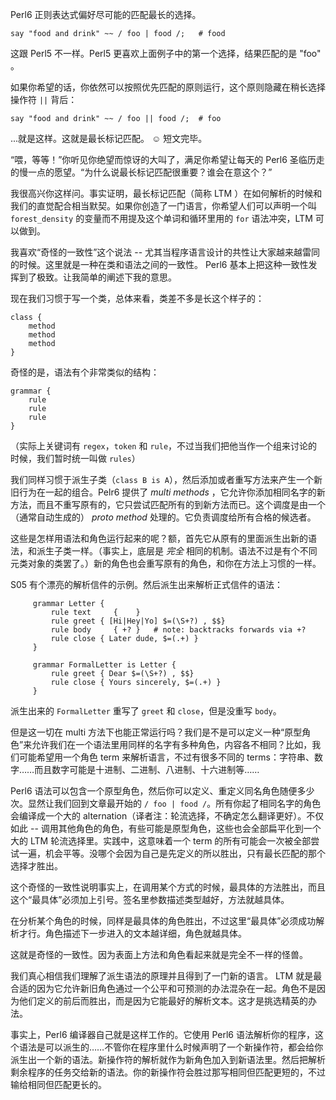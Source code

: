 Perl6 正则表达式偏好尽可能的匹配最长的选择。

    say "food and drink" ~~ / foo | food /;   # food

这跟 Perl5 不一样。Perl5 更喜欢上面例子中的第一个选择，结果匹配的是 "foo" 。

如果你希望的话，你依然可以按照优先匹配的原则运行，这个原则隐藏在稍长选择操作符 `||` 背后：

    say "food and drink" ~~ / foo || food /;  # foo

...就是这样。这就是最长标记匹配。 ☺ 短文完毕。

“喂，等等！”你听见你绝望而惊讶的大叫了，满足你希望让每天的 Perl6 圣临历走的慢一点的愿望。“为什么说最长标记匹配很重要？谁会在意这个？”

我很高兴你这样问。事实证明，最长标记匹配（简称 LTM ）在如何解析的时候和我们的直觉配合相当默契。如果你创造了一门语言，你希望人们可以声明一个叫 `forest_density` 的变量而不用提及这个单词和循环里用的 `for` 语法冲突，LTM 可以做到。

我喜欢“奇怪的一致性”这个说法 -- 尤其当程序语言设计的共性让大家越来越雷同的时候。这里就是一种在类和语法之间的一致性。 Perl6 基本上把这种一致性发挥到了极致。让我简单的阐述下我的意思。

现在我们习惯于写一个类，总体来看，类差不多是长这个样子的：

    class {
        method
        method
        method
    }

奇怪的是，语法有个非常类似的结构：

    grammar {
        rule
        rule
        rule
    }

（实际上关键词有 `regex`，`token` 和 `rule`，不过当我们把他当作一个组来讨论的时候，我们暂时统一叫做 `rules`）

我们同样习惯于派生子类（`class B is A`），然后添加或者重写方法来产生一个新旧行为在一起的组合。Pelr6 提供了 _multi methods_ ，它允许你添加相同名字的新方法，而且不重写原有的，它只尝试匹配所有的到新方法而已。这个调度是由一个（通常自动生成的） _proto method_ 处理的。它负责调度给所有合格的候选者。

这些是怎样用语法和角色运行起来的呢？额，首先它从原有的里面派生出新的语法，和派生子类一样。（事实上，底层是 _完全_ 相同的机制。语法不过是有个不同元类对象的类罢了。）新的角色也会重写原有的角色，和你在方法上习惯的一样。

S05 有个漂亮的解析信件的示例。然后派生出来解析正式信件的语法：

         grammar Letter {
             rule text     {    }
             rule greet { [Hi|Hey|Yo] $=(\S+?) , $$}
             rule body     { +? }   # note: backtracks forwards via +?
             rule close { Later dude, $=(.+) }
         }
    
         grammar FormalLetter is Letter {
             rule greet { Dear $=(\S+?) , $$}
             rule close { Yours sincerely, $=(.+) }
         }

派生出来的 `FormalLetter` 重写了 `greet` 和 `close`，但是没重写 `body`。

但是这一切在 multi 方法下也能正常运行吗？我们是不是可以定义一种“原型角色”来允许我们在一个语法里用同样的名字有多种角色，内容各不相同？比如，我们可能希望用一个角色 term 来解析语言，不过有很多不同的 terms：字符串、数字……而且数字可能是十进制、二进制、八进制、十六进制等……

Perl6 语法可以包含一个原型角色，然后你可以定义、重定义同名角色随便多少次。显然让我们回到文章最开始的 `/ foo | food /`。所有你起了相同名字的角色会编译成一个大的 alternation（译者注：轮流选择，不确定怎么翻译更好）。不仅如此 -- 调用其他角色的角色，有些可能是原型角色，这些也会全部扁平化到一个大的 LTM 轮流选择里。实践中，这意味着一个 term 的所有可能会一次被全部尝试一遍，机会平等。没哪个会因为自己是先定义的所以胜出，只有最长匹配的那个选择才胜出。

这个奇怪的一致性说明事实上，在调用某个方式的时候，最具体的方法胜出，而且这个“最具体”必须加上引号。签名里参数描述类型越好，方法就越具体。

在分析某个角色的时候，同样是最具体的角色胜出，不过这里“最具体”必须成功解析才行。角色描述下一步进入的文本越详细，角色就越具体。

这就是奇怪的一致性。因为表面上方法和角色看起来就是完全不一样的怪兽。

我们真心相信我们理解了派生语法的原理并且得到了一门新的语言。 LTM 就是最合适的因为它允许新旧角色通过一个公平和可预测的办法混杂在一起。角色不是因为他们定义的前后而胜出，而是因为它能最好的解析文本。这才是挑选精英的办法。

事实上，Perl6 编译器自己就是这样工作的。它使用 Perl6 语法解析你的程序，这个语法是可以派生的……不管你在程序里什么时候声明了一个新操作符，都会给你派生出一个新的语法。新操作符的解析就作为新角色加入到新语法里。然后把解析剩余程序的任务交给新的语法。你的新操作符会胜过那写相同但匹配更短的，不过输给相同但匹配更长的。
